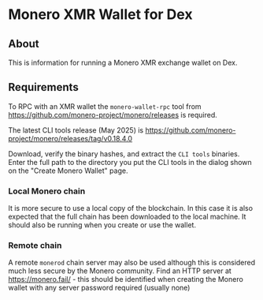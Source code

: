 # Monero XMR Wallet for Dex

## About

This is information for running a Monero XMR exchange wallet on Dex.

## Requirements

To RPC with an XMR wallet the `monero-wallet-rpc` tool from <https://github.com/monero-project/monero/releases> is required.

The latest CLI tools release (May 2025) is <https://github.com/monero-project/monero/releases/tag/v0.18.4.0>

Download, verify the binary hashes, and extract the `CLI tools` binaries. Enter the full path to the directory you put the CLI tools in the dialog shown on the "Create Monero Wallet" page.

### Local Monero chain

It is more secure to use a local copy of the blockchain. In this case it is also expected that the full chain has been downloaded to the local machine. It should also be running when you create or use the wallet.

### Remote chain

A remote `monerod` chain server may also be used although this is considered much less secure by the Monero community. Find an HTTP server at <https://monero.fail/> - this should be identified when creating the Monero wallet with any server password required (usually none)
